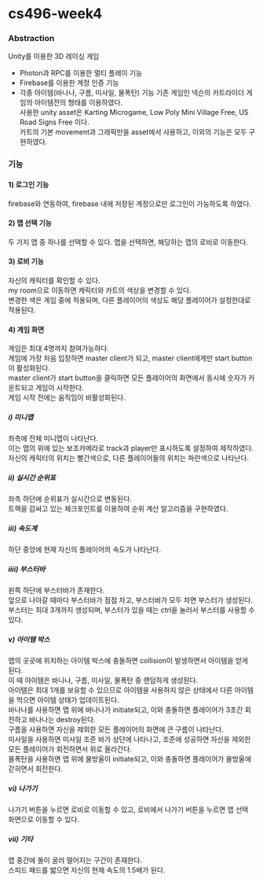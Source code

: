 # cs496-week4
### Abstraction
Unity를 이용한 3D 레이싱 게임
- Photon과 RPC를 이용한 멀티 플레이 기능
- Firebase를 이용한 계정 인증 기능
- 각종 아이템(바나나, 구름, 미사일, 물폭탄) 기능
기존 게임인 넥슨의 카트라이더 게임의 아이템전의 형태를 이용하였다.   
사용한 unity asset은 Karting Microgame, Low Poly Mini Village Free, US Road Signs Free 이다.   
카트의 기본 movement과 그래픽만을 asset에서 사용하고, 이외의 기능은 모두 구현하였다.   
### 기능
#### 1) 로그인 기능
firebase와 연동하여, firebase 내에 저장된 계정으로만 로그인이 가능하도록 하였다.
#### 2) 맵 선택 기능
두 가지 맵 중 하나를 선택할 수 있다.
맵을 선택하면, 해당하는 맵의 로비로 이동한다.
#### 3) 로비 기능
자신의 캐릭터를 확인할 수 있다.   
my room으로 이동하면 캐릭터와 카트의 색상을 변경할 수 있다.   
변경한 색은 게임 중에 적용되며, 다른 플레이어의 색상도 해당 플레이어가 설정한대로 적용된다.
#### 4) 게임 화면
게임은 최대 4명까지 참여가능하다.   
게임에 가장 처음 입장하면 master client가 되고, master client에게만 start button이 활성화된다.   
master client가 start button을 클릭하면 모든 플레이어의 화면에서 동시에 숫자가 카운트되고 게임이 시작한다.   
게임 시작 전에는 움직임이 비활성화된다.
##### i) 미니맵
좌측에 전체 미니맵이 나타난다.    
이는 맵의 위에 있는 보조카메라로 track과 player만 표시하도록 설정하여 제작하였다.   
자신의 캐릭터의 위치는 빨간색으로, 다른 플레이어들의 위치는 파란색으로 나타난다.
##### ii) 실시간 순위표
좌측 하단에 순위표가 실시간으로 변동된다.   
트랙을 감싸고 있는 체크포인트를 이용하여 순위 계산 알고리즘을 구현하였다.
##### iii) 속도계
하단 중앙에 현재 자신의 플레이어의 속도가 나타난다.
##### iiii) 부스터바
왼쪽 하단에 부스터바가 존재한다.   
앞으로 나아갈 때마다 부스터바가 점점 차고, 부스터바가 모두 차면 부스터가 생성된다.   
부스터는 최대 3개까지 생성되며, 부스터가 있을 때는 ctrl을 눌러서 부스터를 사용할 수 있다.
##### v) 아이템 박스
맵의 곳곳에 위치하는 아이템 박스에 충돌하면 collision이 발생하면서 아이템을 얻게 된다.   
이 때 아이템은 바나나, 구름, 미사일, 물폭탄 중 랜덤하게 생성된다.   
아이템은 최대 1개를 보유할 수 있으므로 아이템을 사용하지 않은 상태에서 다른 아이템을 먹으면 아이템 상태가 업데이트된다.   
바나나를 사용하면 맵 위에 바나나가 initiate되고, 이와 충돌하면 플레이어가 3초간 회전하고 바나나는 destroy된다.   
구름을 사용하면 자신을 제외한 모든 플레이어의 화면에 큰 구름이 나타난다.   
미사일을 사용하면 미사일 조준 바가 상단에 나타나고, 조준에 성공하면 자신을 제외한 모든 플레이어가 회전하면서 위로 올라간다.   
물폭탄을 사용하면 맵 위에 물방울이 initiate되고, 이와 충돌하면 플레이어가 물방울에 갇히면서 회전한다.
##### vi) 나가기
나가기 버튼을 누르면 로비로 이동할 수 있고, 로비에서 나가기 버튼을 누르면 맵 선택 화면으로 이동할 수 있다.
##### vii) 기타
맵 중간에 돌이 굴러 떨어지는 구간이 존재한다.   
스피드 패드를 밟으면 자신의 현재 속도의 1.5배가 된다.
